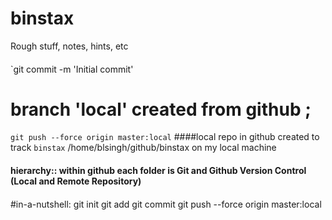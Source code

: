 # binstax
Rough stuff,  notes,   hints,   etc



####
`git commit -m 'Initial commit'


# branch 'local' created from github ; 

 `git push --force origin master:local` ####local repo in github created to track `binstax` /home/blsingh/github/binstax on my local machine
 #### hierarchy:: within github each folder is Git and Github Version Control (Local and Remote Repository)
 
####

#in-a-nutshell:
git init
git add
git commit
git push --force origin master:local
